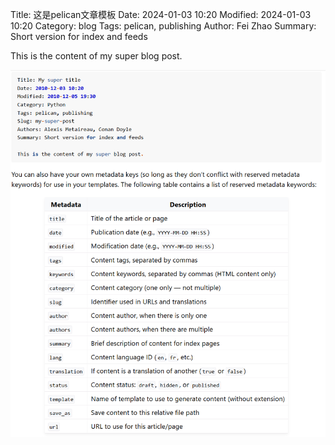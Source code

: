 Title: 这是pelican文章模板
Date: 2024-01-03 10:20
Modified: 2024-01-03 10:20
Category: blog
Tags: pelican, publishing
Author: Fei Zhao
Summary: Short version for index and feeds

This is the content of my super blog post.

![Markdown Article](../../images/markdown_article_template.png)


